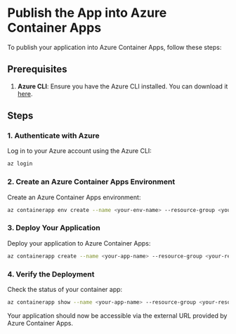 # Publish the App into Azure Container Apps

To publish your application into Azure Container Apps, follow these steps:

## Prerequisites

1. **Azure CLI**: Ensure you have the Azure CLI installed. You can download it [here](https://docs.microsoft.com/en-us/cli/azure/install-azure-cli).

## Steps

### 1. Authenticate with Azure

Log in to your Azure account using the Azure CLI:

```sh
az login
```
### 2. Create an Azure Container Apps Environment

Create an Azure Container Apps environment:

```sh
az containerapp env create --name <your-env-name> --resource-group <your-resource-group-name> --location <your-location>
```

### 3. Deploy Your Application

Deploy your application to Azure Container Apps:

```sh
az containerapp create --name <your-app-name> --resource-group <your-resource-group-name> --environment <your-env-name> --image <your-acr-name>.azurecr.io/<your-image-name>:<tag> --registry-server <your-acr-name>.azurecr.io --system-assigned --target-port 8080 --ingress 'external'
```

### 4. Verify the Deployment

Check the status of your container app:

```sh
az containerapp show --name <your-app-name> --resource-group <your-resource-group-name>
```

Your application should now be accessible via the external URL provided by Azure Container Apps.

